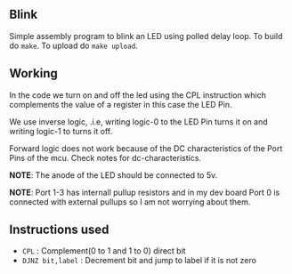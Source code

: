 ## Blink

Simple assembly program to blink an LED using polled delay loop. To build do `make`.
To upload do `make upload`.

## Working
In the code we turn on and off the led using the CPL instruction which
complements the value of a register in this case the LED Pin.

We use inverse logic, .i.e, writing logic-0 to the LED Pin turns it on and
writing logic-1 to turns it off.

Forward logic does not work because of the DC characteristics of the Port Pins
of the mcu. Check notes for dc-characteristics.

**NOTE**: The anode of the LED should be connected to 5v.

**NOTE**: Port 1-3 has internall pullup resistors and in my dev board Port 0 is
connected with external pullups so I am not worrying about them.

[^1]: Check the datasheet for different conditions for different voltage levels

## Instructions used

- `CPL` : Complement(0 to 1 and 1 to 0) direct bit
- `DJNZ bit,label` : Decrement bit and jump to label if it is not zero
